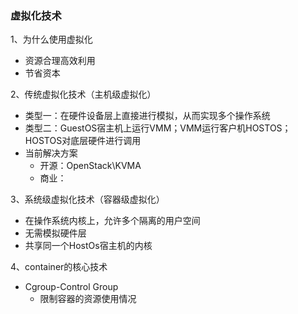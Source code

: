 ### 虚拟化技术
1、为什么使用虚拟化
* 资源合理高效利用
* 节省资本

2、传统虚拟化技术（主机级虚拟化）
* 类型一：在硬件设备层上直接进行模拟，从而实现多个操作系统
* 类型二：GuestOS宿主机上运行VMM；VMM运行客户机HOSTOS；HOSTOS对底层硬件进行调用
* 当前解决方案
    * 开源：OpenStack\KVMA
    * 商业：
    
3、系统级虚拟化技术（容器级虚拟化）
* 在操作系统内核上，允许多个隔离的用户空间
* 无需模拟硬件层
* 共享同一个HostOs宿主机的内核

4、container的核心技术
* Cgroup-Control Group
    * 限制容器的资源使用情况
    